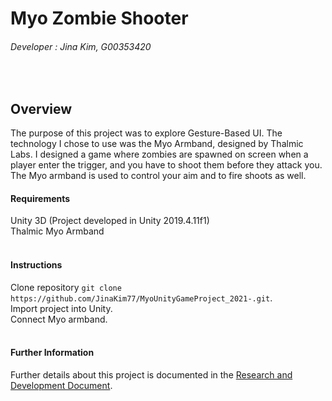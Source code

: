 # Myo Zombie Shooter
###### Developer : Jina Kim, G00353420  
<br>

## Overview

The purpose of this project was to explore Gesture-Based UI. 
The technology I chose to use was the Myo Armband, designed by Thalmic Labs. 
I designed a game where zombies are spawned on screen when a player enter the trigger, and you have to shoot them 
before they attack you.
The Myo armband is used to control your aim and to fire shoots as well. 

#### Requirements
Unity 3D (Project developed in Unity 2019.4.11f1)  
Thalmic Myo Armband  
<br>

#### Instructions
Clone repository `git clone https://github.com/JinaKim77/MyoUnityGameProject_2021-.git`.  
Import project into Unity.  
Connect Myo armband.  
<br>

#### Further Information
Further details about this project is documented in the [Research and Development Document](https://github.com/JinaKim77/MyoUnityGameProject_2021-/blob/main/DevelopmentDocument/DevelopmentDocument.pdf).  

 